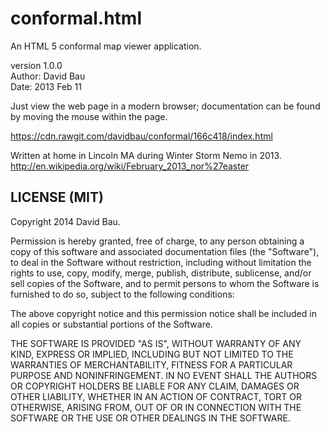 conformal.html
==============

An HTML 5 conformal map viewer application.

version 1.0.0<br>
Author: David Bau<br>
Date: 2013 Feb 11

Just view the web page in a modern browser; documentation can be
found by moving the mouse within the page.

https://cdn.rawgit.com/davidbau/conformal/166c418/index.html

Written at home in Lincoln MA during Winter Storm Nemo in 2013.
http://en.wikipedia.org/wiki/February_2013_nor%27easter

LICENSE (MIT)
-------------

Copyright 2014 David Bau.

Permission is hereby granted, free of charge, to any person obtaining
a copy of this software and associated documentation files (the
"Software"), to deal in the Software without restriction, including
without limitation the rights to use, copy, modify, merge, publish,
distribute, sublicense, and/or sell copies of the Software, and to
permit persons to whom the Software is furnished to do so, subject to
the following conditions:

The above copyright notice and this permission notice shall be
included in all copies or substantial portions of the Software.

THE SOFTWARE IS PROVIDED "AS IS", WITHOUT WARRANTY OF ANY KIND,
EXPRESS OR IMPLIED, INCLUDING BUT NOT LIMITED TO THE WARRANTIES OF
MERCHANTABILITY, FITNESS FOR A PARTICULAR PURPOSE AND NONINFRINGEMENT.
IN NO EVENT SHALL THE AUTHORS OR COPYRIGHT HOLDERS BE LIABLE FOR ANY
CLAIM, DAMAGES OR OTHER LIABILITY, WHETHER IN AN ACTION OF CONTRACT,
TORT OR OTHERWISE, ARISING FROM, OUT OF OR IN CONNECTION WITH THE
SOFTWARE OR THE USE OR OTHER DEALINGS IN THE SOFTWARE.

